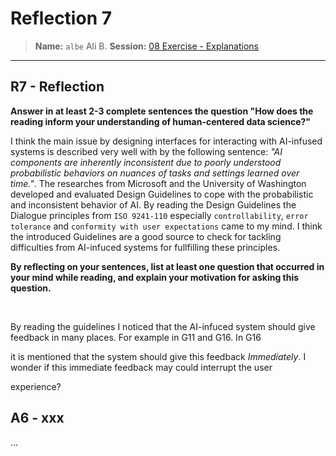 # Reflection 7
> **Name:** `albe` Ali B.
> **Session:** [08 Exercise - Explanations](https://github.com/FUB-HCC/hcds-winter-2020/wiki/08_exercise)   
----

## R7 - Reflection


**Answer in at least 2-3 complete sentences the question "How does the reading inform your understanding of human-centered data science?"**<br>

I think the main issue by designing interfaces for interacting with AI-infused systems is described very well with by the following sentence: *"AI components are inherently inconsistent due to poorly understood probabilistic behaviors on nuances of tasks and settings learned over time."*. The researches from Microsoft and the University of Washington developed and evaluated Design Guidelines to cope with the probabilistic and inconsistent behavior of AI. By reading the Design Guidelines the Dialogue principles from `ISO 9241-110` especially `controllability`, `error tolerance` and `conformity with user expectations` came to my mind. I think the introduced Guidelines are a good source to check for tackling difficulties from AI-infuced systems for fullfilling these principles. 



**By reflecting on your sentences, list at least one question that occurred in your mind while reading, and explain your motivation for asking this question.**

<br>

By reading the guidelines I noticed that the AI-infuced system should give feedback in many places. For example in G11 and G16. In G16 

it is mentioned that the system should give this feedback *Immediately*. I wonder if this immediate feedback may could interrupt the user 

experience? 


## A6 - xxx
...